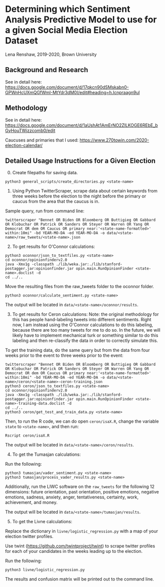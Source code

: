 # Determining which Sentiment Analysis Predictive Model to use for a given Social Media Election Dataset
Lena Renshaw, 2019-2020, Brown University

## Background and Research
See in detail here: https://docs.google.com/document/d/17qkcn90dSMskabn0-GPWnHcUXmQGfWmI-MtYdr3dM0I/edit#heading=h.lcnpraagn9ul

## Methodology
  See in detail here: https://docs.google.com/document/d/1aUshAt1AmErNO2ZlLKOGE6REbE_bGyHouTWjzzcomb0/edit

  Caucuses and primaries that I used: https://www.270towin.com/2020-election-calendar/

## Detailed Usage Instructions for a Given Election
0. Create filepaths for saving data.
  ```
  python3 general_scripts/create_directories.py <state-name>
  ```

1. Using Python TwitterScraper, scrape data about certain keywords from three weeks before the election to the night before the primary or caucus from the area that the caucus is in.

  Sample query, run from command line:
  ```
  twitterscraper "Bennet OR Biden OR Bloomberg OR Buttigieg OR Gabbard OR Klobuchar OR Patrick OR Sanders OR Steyer OR Warren OR Yang OR Democrat OR dem OR Caucus OR primary near:'<state-name-formatted>' within:10mi" -bd YEAR-MO-DA -ed YEAR-MO-DA -o data/<state-name>/raw_tweets/<state-name>.json
  ```

2. To get results for O'Connor calculations:

  ```
  python3 oconnor/json_to_textfiles.py <state-name>
  cd oconnor/opinionfinderv2.0
  java -Xmx1g -classpath ./lib/weka.jar:./lib/stanford-postagger.jar:opinionfinder.jar opin.main.RunOpinionFinder <state-name>.doclist -d
  cd ../..
  ```
  Move the resulting files from the raw_tweets folder to the oconnor folder.
  ```
  python3 oconnor/calculate_sentiment.py <state-name>
  ```

  The output will be located in `data/<state-name>/oconnor/results`.

3. To get results for Ceron calculations:
  Note: the original methodology for this has people hand-labeling tweets into different sentiments. Right now, I am instead using the O'Connor calculations to do this labeling, because there are too many tweets for me to do so. In the future, we will likely have to implement mechanical turk or something similar to do this labeling and then re-classify the data in order to correctly simulate this.

  To get the training data, do the same query but from the data from four weeks prior to the event to three weeks prior to the event:
  ```
  twitterscraper "Bennet OR Biden OR Bloomberg OR Buttigieg OR Gabbard OR Klobuchar OR Patrick OR Sanders OR Steyer OR Warren OR Yang OR Democrat OR dem OR Caucus OR primary near:'<state-name-formatted>' within:10mi" -bd YEAR-MO-DA -ed YEAR-MO-DA -o data/<state-name>/ceron/<state-name>-ceron-training.json
  python3 ceron/json_to_textfiles.py <state-name>
  cd oconnor/opinionfinderv2.0
  java -Xmx1g -classpath ./lib/weka.jar:./lib/stanford-postagger.jar:opinionfinder.jar opin.main.RunOpinionFinder <state-name>-training-data.doclist -d
  cd ../..
  python3 ceron/get_test_and_train_data.py <state-name>
  ```

  Then, to run the R code, we can do open `ceron/isaX.R`, change the variable `state` to `<state-name>`, and then run:
  ```
  Rscript ceron/isaX.R
  ```

  The output will be located in `data/<state-name>/ceron/results`.

4. To get the Tumasjan calculations:

  Run the following:
  ```
  python3 tumasjan/vader_sentiment.py <state-name>
  python3 tumasjan/process_vader_results.py <state-name>
  ```

  Additionally, run the LIWC software on the `raw_tweets` for the following 12 dimensions: future orientation, past orientation, positive emotions, negative emotions, sadness, anxiety, anger, tentativeness, certainty, work, achievement, and money.

  The output will be located in `data/<state-name>/tumasjan/results`.

5. To get the Livne calculations:

  Replace the dictionary in `livne/logistic_regression.py` with a map of your election twitter profiles.
  
  Use twint (https://github.com/twintproject/twint) to scrape twitter profiles for each of your candidates in the weeks leading up to the election.
  
  Run the following: 
  ```
  python3 livne/logistic_regression.py
  ```
  
  The results and confusion matrix will be printed out to the command line.
